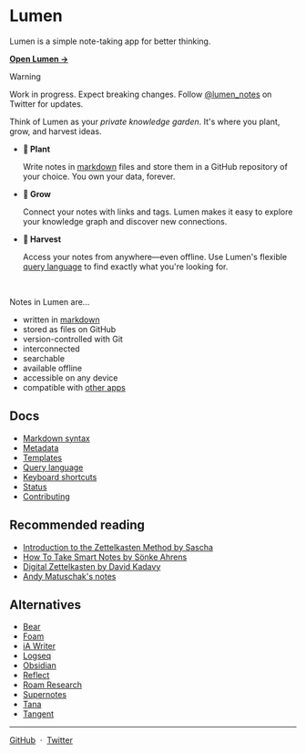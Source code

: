 # Lumen

Lumen is a simple note-taking app for better thinking.

[**Open Lumen →**](https://app.uselumen.com)

> [!WARNING] 
> Work in progress. Expect breaking changes. Follow [@lumen_notes](https://twitter.com/lumen_notes) on Twitter for updates.

Think of Lumen as your _private knowledge garden_. It's where you plant, grow, and harvest ideas.

 - **🌱 Plant**

   Write notes in [markdown](/docs/markdown-syntax.md) files and store them in a GitHub repository of your choice. You own your data, forever.

 - **🌿 Grow**

   Connect your notes with links and tags. Lumen makes it easy to explore your knowledge graph and discover new connections.

 - **🌻 Harvest**

   Access your notes from anywhere—even offline. Use Lumen's flexible [query language](/docs/query-language.md) to find exactly what you're looking for.

<br />

Notes in Lumen are...

- written in [markdown](/docs/markdown-syntax.md)
- stored as files on GitHub
- version-controlled with Git
- interconnected
- searchable
- available offline
- accessible on any device
- compatible with [other apps](#alternatives)

## Docs

- [Markdown syntax](/docs/markdown-syntax.md)
- [Metadata](/docs/metadata.md)
- [Templates](/docs/templates.md)
- [Query language](/docs/query-language.md)
- [Keyboard shortcuts](/docs/keyboard-shortcuts.md)
- [Status](/docs/status.md)
- [Contributing](https://github.com/lumen-notes/lumen/blob/main/CONTRIBUTING.md)

## Recommended reading

- [Introduction to the Zettelkasten Method by Sascha](https://zettelkasten.de/introduction/)
- [How To Take Smart Notes by Sönke Ahrens](https://takesmartnotes.com/)
- [Digital Zettelkasten by David Kadavy](https://www.amazon.com/dp/0578928094)
- [Andy Matuschak's notes](https://notes.andymatuschak.org/)

## Alternatives

- [Bear](https://bear.app)
- [Foam](https://foambubble.github.io/foam)
- [iA Writer](https://ia.net/writer)
- [Logseq](https://logseq.com)
- [Obsidian](https://obsidian.md)
- [Reflect](https://reflect.app)
- [Roam Research](https://roamresearch.com)
- [Supernotes](https://supernotes.app)
- [Tana](https://tana.inc)
- [Tangent](https://www.tangentnotes.com)

---

[GitHub](https://github.com/lumen-notes/lumen)&nbsp;&nbsp;·&nbsp;&nbsp;[Twitter](https://twitter.com/lumen_notes)
